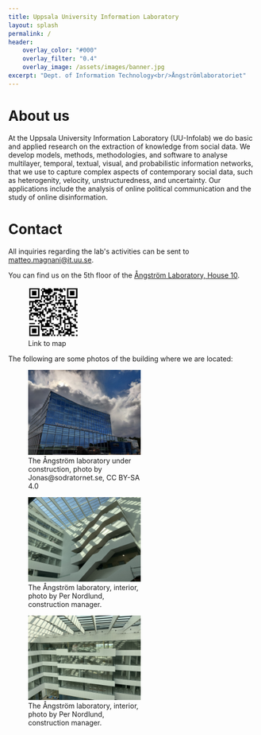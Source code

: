 ```yaml
---
title: Uppsala University Information Laboratory
layout: splash
permalink: /
header:
    overlay_color: "#000"
    overlay_filter: "0.4"
    overlay_image: /assets/images/banner.jpg
excerpt: "Dept. of Information Technology<br/>Ångströmlaboratoriet"
---
```


# About us

At the Uppsala University Information Laboratory (UU-Infolab) we do basic and applied research on
the extraction of knowledge from social data. We develop models, methods, methodologies, and
software to analyse multilayer, temporal, textual, visual, and probabilistic information networks,
that we use to capture complex aspects of contemporary social data, such as heterogenity, velocity,
unstructuredness, and uncertainty. Our applications include the analysis of online political communication 
and the study of online disinformation.

# Contact

All inquiries regarding the lab's activities can be sent to 
<a href="mailto:matteo.magnani@it.uu.se">matteo.magnani@it.uu.se</a>.

You can find us on the 5th floor of the <a href="https://kartor.eniro.se/m/RjRfE">Ångström Laboratory,
House 10</a>.

<figure style="width:20%" >
<img src="/assets/images/location.png"
alt="The location of the Ångström laboratory on a map" />
<figcaption>Link to map</figcaption>
</figure>

The following are some photos of the building where we are located:
<figure style="width:45%">
<img src="/assets/images/angstrom.jpg"
     alt="The Ångström laboratory, exterior" />
<figcaption>The Ångström laboratory under construction, photo by Jonas@sodratornet.se, CC BY-SA 4.0</figcaption>
</figure>
<figure style="width:45%">
<img src="/assets/images/angstrom_interior1.jpg"
     alt="The Ångström laboratory, interior" />
<figcaption>The Ångström laboratory, interior, photo by Per Nordlund, construction manager.</figcaption>
</figure>
<figure style="width:45%">
<img src="/assets/images/angstrom_interior2.jpg"
         alt="The Ångström laboratory, interior" />
    <figcaption>The Ångström laboratory, interior, photo by Per Nordlund, construction manager.</figcaption>
</figure>



